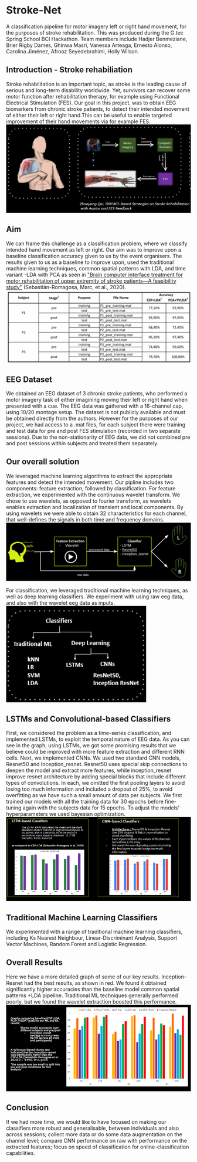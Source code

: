 # Stroke-Net 
A classification pipeline for motor imagery left or right hand movement, for the purposes of stroke rehabilitation. This was produced during the G.tec Spring School BCI Hackathon. Team members include Hadjer Benmeziane, Brier Rigby Dames, Ghinwa Masri, Vanessa Arteaga, Ernesto Alonso, Carolina Jiménez, Afrooz Seyedebrahimi, Holly Wilson.

## Introduction - Stroke rehabiliation
Stroke rehabilitation is an important topic, as stroke is the leading cause of serious and long-term disability worldwide. Yet, survivors can recover some motor function after rehabilitation therapy, for example using Functional Electrical Stimulation (FES). Our goal in this project, was to obtain EEG biomarkers from chronic stroke patients, to detect their intended movement of either their left or right hand.This can be useful to enable targeted improvement of their hand movements via for example FES.
![GitHub Logo](/images/pipeline.png)

## Aim
We can frame this challenge as a classification problem, where we classify intended hand movement as left or right. Our aim was to improve upon a baseline classification accuracy given to us by the event organisers. The results given to us as a baseline to improve upon, used the traditional machine learning techniques, common spatial patterns with LDA, and time variant -LDA with PCA as seen in ["Brain computer interface treatment for motor rehabilitation of upper extremity of stroke patients—A feasibility study"](https://www.ncbi.nlm.nih.gov/pmc/articles/PMC7640937/) (Sebastián-Romagosa, Marc, et al., 2020).
![GitHub Logo](/images/baseline_results.png)

## EEG Dataset
We obtained an EEG dataset of 3 chronic stroke patients, who performed a motor imagery task of either imagining moving their left or right hand when presented with a cue. The EEG data was gathered with a 16-channel cap, using 10/20 montage setup. The dataset is not publicly available and must be obtained directly from the authors. However for the purposes of our project, we had access to a .mat files, for each subject there were training and test data for pre and post FES stimulation (recorded in two separate sessions). Due to the non-stationarity of EEG data, we did not combined pre and post sessions within subjects and treated them separately.

## Our overall solution
We leveraged machine learning algorithms to extract the appropriate features and detect the intended movement. Our pipline includes two components: feature extraction, followed by classification. 
For feature extraction, we experimented with the continuous wavelet transform. We chose to use wavelets, as opposed to fourier transform, as wavelets enables extraction and localization of transient and local components. By using wavelets we were able to obtain 32 characteristics for each channel, that well-defines the signals in both time and frequency domains.
![GitHub Logo](/images/feature_classify.png)

For classification, we leveraged traditional machine learning techniques, as well as deep learning classifiers. We experiment with using raw eeg data, and also with the wavelet eeg data as inputs.
![GitHub Logo](/images/classifiertree.png)

## LSTMs and Convolutional-based Classifiers
First, we considered the problem as a time-series classification, and implemented LSTMs, to exploit the temporal nature of EEG data. As you can see in the graph, using LSTMs, we got some promising results that we believe could be improved with more feature extraction and different RNN cells. 
  Next, we implemented CNNs. We used two standard CNN models, Resnet50 and Inception_resnet. Resnet50 uses special skip connections to deepen the model and extract more features, while inception_resnet improve resnet architecture by adding special blocks that include different types of convolutions. 
In each, we omitted the first pooling layers to avoid losing too much information and included a dropout of 25%, to avoid overfitting as we have such a small amount of data per subjects. We first trained our models with all the training data for 30 epochs before fine-tuning again with the subjects data for 15 epochs. To adjust the models’ hyperparameters we used bayesian optimization.
![GitHub Logo](/images/dl_results.png)

## Traditional Machine Learning Classifiers
We experimented with a range of traditional machine learning classifiers, including Ks Nearest Neighbour, Linear-Discriminant Analysis, Support Vector Machines, Random Forest and Logistic Regression.

## Overall Results
Here we have a more detailed graph of some of our key results. Inception-Resnet had the best results, as shown in red. We found it obtained significantly higher accuracies than the baseline model common spatial patterns +LDA pipeline. Traditional ML techniques generally performed poorly, but we found the wavelet extraction boosted this performance.
![GitHub Logo](/images/overall_results.png)

## Conclusion
If we had more time, we would like to have focused on making our classifiers more robust and generalisable, between individuals and also across sessions; collect more data or do some data augmentation on the channel level; compare CNN performance on raw with performance on the extracted features; focus on speed of classification for online-classification capabilities.








